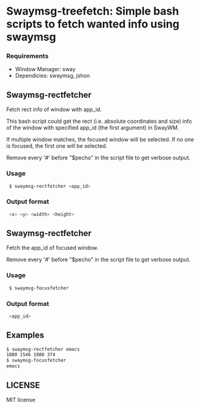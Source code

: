 # Swaymsg-treefetch: Simple bash scripts to fetch wanted info using swaymsg

### Requirements
- Window Manager: sway
- Dependicies: swaymsg, jshon

## Swaymsg-rectfetcher

Fetch rect info of window with app_id.

This bash script could get the rect (i.e. absolute coordinates and size) info of the window with specified app_id (the first argument) in SwayWM.

 If multiple window matches, the focused window will be selected. 
 If no one is focused, the first one will be selected.

 Remove every '#' before "$pecho" in the script file to get verbose output.

### Usage
```bash
 $ swaymsg-rectfetcher <app_id>
```

### Output format
```bash
 <x> <y> <width> <height>
```

## Swaymsg-rectfetcher

Fetch the app_id of focused window.

Remove every '#' before "$pecho" in the script file to get verbose output.

### Usage
```bash
 $ swaymsg-focusfetcher
```

### Output format
```bash
 <app_id>
```

## Examples
```bash
$ swaymsg-rectfetcher emacs
1080 1546 1800 374
$ swaymsg-focusfetcher
emacs
```
## LICENSE
MIT license
